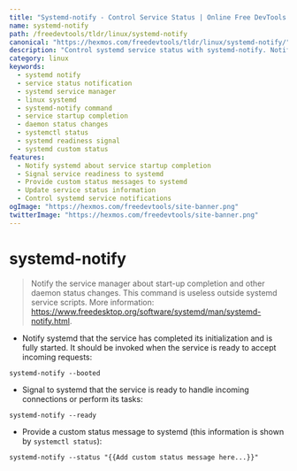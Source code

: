 ```yaml
---
title: "Systemd-notify - Control Service Status | Online Free DevTools by Hexmos"
name: systemd-notify
path: /freedevtools/tldr/linux/systemd-notify
canonical: "https://hexmos.com/freedevtools/tldr/linux/systemd-notify/"
description: "Control systemd service status with systemd-notify. Notify service manager, signal readiness and provide custom messages. Free online tool, no registration required."
category: linux
keywords:
  - systemd notify
  - service status notification
  - systemd service manager
  - linux systemd
  - systemd-notify command
  - service startup completion
  - daemon status changes
  - systemctl status
  - systemd readiness signal
  - systemd custom status
features:
  - Notify systemd about service startup completion
  - Signal service readiness to systemd
  - Provide custom status messages to systemd
  - Update service status information
  - Control systemd service notifications
ogImage: "https://hexmos.com/freedevtools/site-banner.png"
twitterImage: "https://hexmos.com/freedevtools/site-banner.png"
---
```


# systemd-notify

> Notify the service manager about start-up completion and other daemon status changes.
> This command is useless outside systemd service scripts.
> More information: <https://www.freedesktop.org/software/systemd/man/systemd-notify.html>.

- Notify systemd that the service has completed its initialization and is fully started. It should be invoked when the service is ready to accept incoming requests:

`systemd-notify --booted`

- Signal to systemd that the service is ready to handle incoming connections or perform its tasks:

`systemd-notify --ready`

- Provide a custom status message to systemd (this information is shown by `systemctl status`):

`systemd-notify --status "{{Add custom status message here...}}"`
